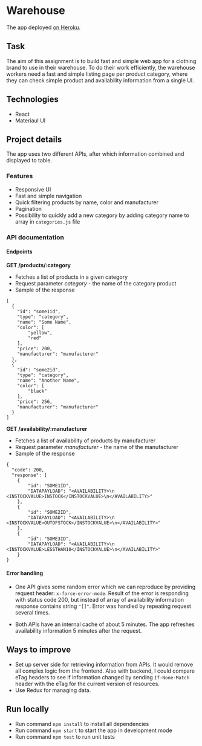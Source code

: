 # Warehouse

The app deployed [on Heroku](https://warehouse2020.herokuapp.com/).

## Task

The aim of this assignment is to build fast and simple web app for a clothing brand to use in their warehouse.
To do their work efficiently, the warehouse workers need a fast and simple listing page per product category, where they can check simple product and availability information from a single UI.

## Technologies

- React
- Materiaul UI

## Project details

The app uses two different APIs, after which information combined and displayed to table.

### Features

- Responsive UI
- Fast and simple navigation
- Quick filtering products by name, color and manufacturer
- Pagination
- Possibility to quickly add a new category by adding category name to array in `categories.js` file

### API documentation

#### Endpoints

**GET /products/:category**

- Fetches a list of products in a given category
- Request parameter _category_ - the name of the category product
- Sample of the response

```
[
  {
    "id": "some1id",
    "type": "category",
    "name": "Some Name",
    "color": [
        "yellow",
        "red"
    ],
    "price": 200,
    "manufacturer": "manufacturer"
  },
  {
    "id": "some2id",
    "type": "category",
    "name": "Another Name",
    "color": [
        "black"
    ],
    "price": 256,
    "manufacturer": "manufacturer"
  }
]
```

**GET /availability/:manufacturer**

- Fetches a list of availability of products by manufacturer
- Request parameter _manufacturer_ - the name of the manufacturer
- Sample of the response

```
{
  "code": 200,
  "response": [
    {
        "id": "SOME1ID",
        "DATAPAYLOAD": "<AVAILABILITY>\n  <INSTOCKVALUE>INSTOCK</INSTOCKVALUE>\n</AVAILABILITY>"
    },
    {
        "id": "SOME2ID",
        "DATAPAYLOAD": "<AVAILABILITY>\n  <INSTOCKVALUE>OUTOFSTOCK</INSTOCKVALUE>\n</AVAILABILITY>"
    },
    {
        "id": "SOME3ID",
        "DATAPAYLOAD": "<AVAILABILITY>\n  <INSTOCKVALUE>LESSTHAN10</INSTOCKVALUE>\n</AVAILABILITY>"
    }
}
```

#### Error handling

- One API gives some random error which we can reproduce by providing request header: `x-force-error-mode`.
  Result of the error is responding with status code 200, but instead of array of availability information response contains string `"[]"`.
  Error was handled by repeating request several times.

- Both APIs have an internal cache of about 5 minutes. The app refreshes availability information 5 minutes after the request.

## Ways to improve

- Set up server side for retrieving information from APIs. It would remove all complex logic from the frontend.
  Also with backend, I could compare eTag headers to see if information changed by sending `If-None-Match` header with the eTag for the current version of resources.
- Use Redux for managing data.

## Run locally

- Run command `npm install` to install all dependencies
- Run command `npm start` to start the app in development mode
- Run command `npm test` to run unit tests
